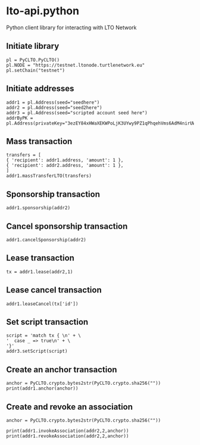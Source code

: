 # lto-api.python
Python client library for interacting with LTO Network


## Initiate library
```
pl = PyCLTO.PyCLTO()
pl.NODE = "https://testnet.ltonode.turtlenetwork.eu"
pl.setChain("testnet")
```

## Initiate addresses
```
addr1 = pl.Address(seed="seedhere")
addr2 = pl.Address(seed="seed2here")
addr3 = pl.Address(seed="scripted account seed here")
addrByPK = pl.Address(privateKey="3ezEY84xHWaXEKWPoLjK3UYwy9PZ1qPhqehVms6AdM4nirUWnnDgXHFm4xCyq9DpWd9HqAFfZwio8GogdQwwdLJi")
```

## Mass transaction
```
transfers = [
{ 'recipient': addr1.address, 'amount': 1 },
{ 'recipient': addr2.address, 'amount': 1 },
]
addr1.massTransferLTO(transfers)
```

## Sponsorship transaction
```
addr1.sponsorship(addr2)
```

## Cancel sponsorship transaction
```
addr1.cancelSponsorship(addr2)
```

## Lease transaction
```
tx = addr1.lease(addr2,1)
```

## Lease cancel transaction
```
addr1.leaseCancel(tx['id'])
```

## Set script transaction
```
script = 'match tx { \n' + \
'  case _ => true\n' + \
'}'
addr3.setScript(script)
```

## Create an anchor transaction
```
anchor = PyCLTO.crypto.bytes2str(PyCLTO.crypto.sha256(""))
print(addr1.anchor(anchor))
```

## Create and revoke an association
```
anchor = PyCLTO.crypto.bytes2str(PyCLTO.crypto.sha256(""))

print(addr1.invokeAssociation(addr2,2,anchor))
print(addr1.revokeAssociation(addr2,2,anchor))
```
